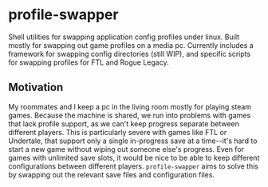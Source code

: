 profile-swapper
===============

Shell utilities for swapping application config profiles under linux. Built mostly for swapping out game profiles on a media pc. Currently includes a framework for swapping config directories (still WIP), and specific scripts for swapping profiles for FTL and Rogue Legacy.

Motivation
----------

My roommates and I keep a pc in the living room mostly for playing steam games. Because the machine is shared, we run into problems with games that lack profile support, as we can't keep progress separate between different players. This is particularly severe with games like FTL or Undertale, that support only a single in-progress save at a time--it's hard to start a new game without wiping out someone else's progress. Even for games with unlimited save slots, it would be nice to be able to keep different configurations between different players. `profile-swapper` aims to solve this by swapping out the relevant save files and configuration files.
